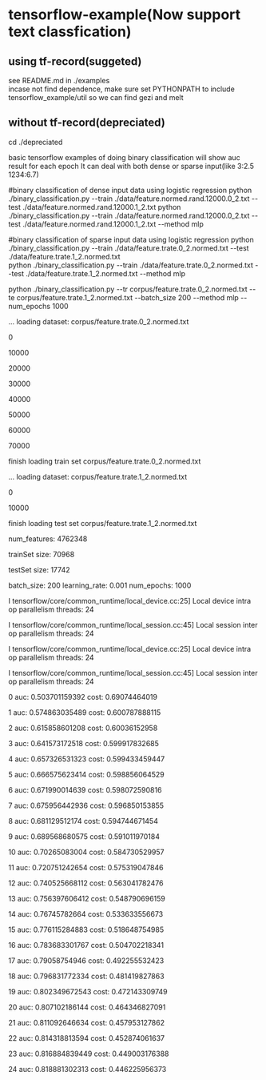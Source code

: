 # tensorflow-example(Now support text classfication)

## using tf-record(suggeted)  
see README.md in ./examples  
incase not find dependence, make sure set PYTHONPATH to include tensorflow_example/util so we can find gezi and melt

## without tf-record(depreciated)  
cd ./depreciated  

basic tensorflow examples of doing binary classification
will show auc result for each epoch
It can deal with both dense or sparse input(like 3:2.5 1234:6.7)

#binary classification of dense input data using logistic regression 
python ./binary_classification.py  --train ./data/feature.normed.rand.12000.0_2.txt --test ./data/feature.normed.rand.12000.1_2.txt 
python ./binary_classification.py  --train ./data/feature.normed.rand.12000.0_2.txt --test ./data/feature.normed.rand.12000.1_2.txt  --method mlp

#binary classification of sparse input data using logistic regression 
python ./binary_classification.py  --train ./data/feature.trate.0_2.normed.txt --test ./data/feature.trate.1_2.normed.txt  
python ./binary_classification.py  --train ./data/feature.trate.0_2.normed.txt --test ./data/feature.trate.1_2.normed.txt --method mlp

python ./binary_classification.py --tr corpus/feature.trate.0_2.normed.txt --te corpus/feature.trate.1_2.normed.txt --batch_size 200 --method mlp --num_epochs 1000

... loading dataset: corpus/feature.trate.0_2.normed.txt

0

10000

20000

30000

40000

50000

60000

70000

finish loading train set corpus/feature.trate.0_2.normed.txt

... loading dataset: corpus/feature.trate.1_2.normed.txt

0

10000

finish loading test set corpus/feature.trate.1_2.normed.txt

num_features: 4762348

trainSet size: 70968

testSet size: 17742

batch_size: 200 learning_rate: 0.001 num_epochs: 1000

I tensorflow/core/common_runtime/local_device.cc:25] Local device intra op parallelism threads: 24

I tensorflow/core/common_runtime/local_session.cc:45] Local session inter op parallelism threads: 24

I tensorflow/core/common_runtime/local_device.cc:25] Local device intra op parallelism threads: 24

I tensorflow/core/common_runtime/local_session.cc:45] Local session inter op parallelism threads: 24

0 auc: 0.503701159392 cost: 0.69074464019

1 auc: 0.574863035489 cost: 0.600787888115

2 auc: 0.615858601208 cost: 0.60036152958

3 auc: 0.641573172518 cost: 0.599917832685

4 auc: 0.657326531323 cost: 0.599433459447

5 auc: 0.666575623414 cost: 0.598856064529

6 auc: 0.671990014639 cost: 0.598072590816

7 auc: 0.675956442936 cost: 0.596850153855

8 auc: 0.681129512174 cost: 0.594744671454

9 auc: 0.689568680575 cost: 0.591011970184

10 auc: 0.70265083004 cost: 0.584730529957

11 auc: 0.720751242654 cost: 0.575319047846

12 auc: 0.740525668112 cost: 0.563041782476

13 auc: 0.756397606412 cost: 0.548790696159

14 auc: 0.76745782664 cost: 0.533633556673

15 auc: 0.776115284883 cost: 0.518648754985

16 auc: 0.783683301767 cost: 0.504702218341

17 auc: 0.79058754946 cost: 0.492255532423

18 auc: 0.796831772334 cost: 0.481419827863

19 auc: 0.802349672543 cost: 0.472143309749

20 auc: 0.807102186144 cost: 0.464346827091

21 auc: 0.811092646634 cost: 0.457953127862

22 auc: 0.814318813594 cost: 0.452874061637

23 auc: 0.816884839449 cost: 0.449003176388

24 auc: 0.818881302313 cost: 0.446225956373
